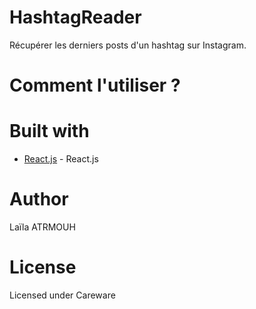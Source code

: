 # HashtagReader
Récupérer les derniers posts d'un hashtag sur Instagram.

# Comment l'utiliser ? 

# Built with
* [React.js](https://reactjs.org/) - React.js

# Author
Laïla ATRMOUH

# License
Licensed under Careware